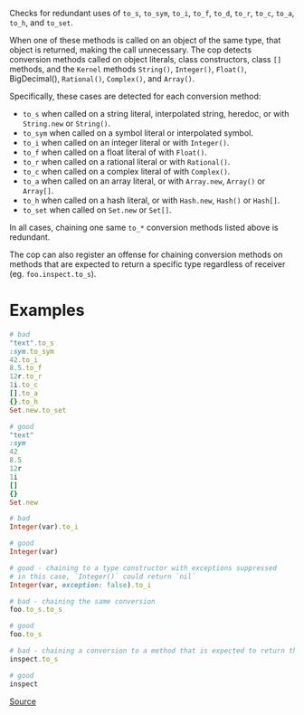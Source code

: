 
Checks for redundant uses of `to_s`, `to_sym`, `to_i`, `to_f`, `to_d`, `to_r`, `to_c`,
`to_a`, `to_h`, and `to_set`.

When one of these methods is called on an object of the same type, that object
is returned, making the call unnecessary. The cop detects conversion methods called
on object literals, class constructors, class `[]` methods, and the `Kernel` methods
`String()`, `Integer()`, `Float()`, BigDecimal(), `Rational()`, `Complex()`, and `Array()`.

Specifically, these cases are detected for each conversion method:

* `to_s` when called on a string literal, interpolated string, heredoc,
  or with `String.new` or `String()`.
* `to_sym` when called on a symbol literal or interpolated symbol.
* `to_i` when called on an integer literal or with `Integer()`.
* `to_f` when called on a float literal of with `Float()`.
* `to_r` when called on a rational literal or with `Rational()`.
* `to_c` when called on a complex literal of with `Complex()`.
* `to_a` when called on an array literal, or with `Array.new`, `Array()` or `Array[]`.
* `to_h` when called on a hash literal, or with `Hash.new`, `Hash()` or `Hash[]`.
* `to_set` when called on `Set.new` or `Set[]`.

In all cases, chaining one same `to_*` conversion methods listed above is redundant.

The cop can also register an offense for chaining conversion methods on methods that are
expected to return a specific type regardless of receiver (eg. `foo.inspect.to_s`).

# Examples

```ruby
# bad
"text".to_s
:sym.to_sym
42.to_i
8.5.to_f
12r.to_r
1i.to_c
[].to_a
{}.to_h
Set.new.to_set

# good
"text"
:sym
42
8.5
12r
1i
[]
{}
Set.new

# bad
Integer(var).to_i

# good
Integer(var)

# good - chaining to a type constructor with exceptions suppressed
# in this case, `Integer()` could return `nil`
Integer(var, exception: false).to_i

# bad - chaining the same conversion
foo.to_s.to_s

# good
foo.to_s

# bad - chaining a conversion to a method that is expected to return the same type
inspect.to_s

# good
inspect
```

[Source](http://www.rubydoc.info/gems/rubocop/RuboCop/Cop/Lint/RedundantTypeConversion)